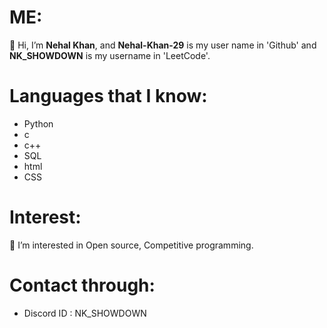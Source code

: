 # ME:
👋 Hi, I’m **Nehal Khan**, and **Nehal-Khan-29** is my user name in 'Github' and **NK_SHOWDOWN** is my username in 'LeetCode'.
# Languages that I know:
- Python
- c
- c++
- SQL
- html	
- CSS
# Interest:
👀 I’m interested in Open source, Competitive programming.
# Contact through:
- Discord ID : NK_SHOWDOWN

<!---
Nehal-Khan-29/Nehal-Khan-29 is a ✨ special ✨ repository because its `README.md` (this file) appears on your GitHub profile.
You can click the Preview link to take a look at your changes.
--->
